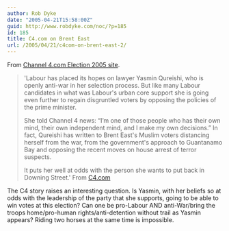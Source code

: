 ```yaml
---
author: Rob Dyke
date: "2005-04-21T15:58:00Z"
guid: http://www.robdyke.com/noc/?p=185
id: 185
title: C4.com on Brent East
url: /2005/04/21/c4com-on-brent-east-2/
---
```

From [Channel 4.com Election 2005 site](http://www.channel4.com/news/microsites/E/election2005/).

> 'Labour has placed its hopes on lawyer Yasmin Qureishi, who is openly anti-war in her selection process. But like many Labour candidates in what was Labour's urban core support she is going even further to regain disgruntled voters by opposing the policies of the prime minister.
> 
> She told Channel 4 news: “I’m one of those people who has their own mind, their own independent mind, and I make my own decisions.” In fact, Qureishi has written to Brent East's Muslim voters distancing herself from the war, from the government's approach to Guantanamo Bay and opposing the recent moves on house arrest of terror suspects.
> 
> It puts her well at odds with the person she wants to put back in Downing Street.' From [C4.com](http://www.channel4.com/news/microsites/E/election2005/story2.html)

The C4 story raises an interesting question. Is Yasmin, with her beliefs so at odds with the leadership of the party that she supports, going to be able to win votes at this election? Can one be pro-Labour AND anti-War/bring the troops home/pro-human rights/anti-detention without trail as Yasmin appears? Riding two horses at the same time is impossible.
